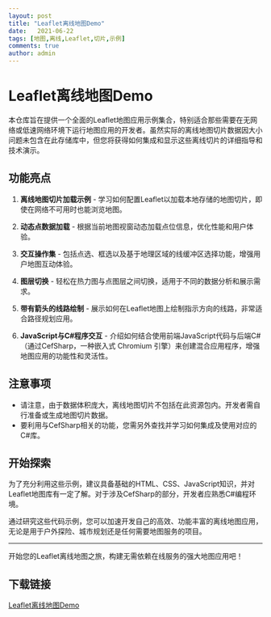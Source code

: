 ```yaml
---
layout: post
title: "Leaflet离线地图Demo"
date:   2021-06-22
tags: [地图,离线,Leaflet,切片,示例]
comments: true
author: admin
---
```

# Leaflet离线地图Demo

本仓库旨在提供一个全面的Leaflet地图应用示例集合，特别适合那些需要在无网络或低速网络环境下运行地图应用的开发者。虽然实际的离线地图切片数据因大小问题未包含在此存储库中，但您将获得如何集成和显示这些离线切片的详细指导和技术演示。

## 功能亮点

1. **离线地图切片加载示例** - 学习如何配置Leaflet以加载本地存储的地图切片，即使在网络不可用时也能浏览地图。
   
2. **动态点数据加载** - 根据当前地图视窗动态加载点位信息，优化性能和用户体验。
   
3. **交互操作集** - 包括点选、框选以及基于地理区域的线缓冲区选择功能，增强用户地图互动体验。
   
4. **图层切换** - 轻松在热力图与点图层之间切换，适用于不同的数据分析和展示需求。
   
5. **带有箭头的线路绘制** - 展示如何在Leaflet地图上绘制指示方向的线路，非常适合路径规划应用。
   
6. **JavaScript与C#程序交互** - 介绍如何结合使用前端JavaScript代码与后端C#（通过CefSharp，一种嵌入式 Chromium 引擎）来创建混合应用程序，增强地图应用的功能性和灵活性。

## 注意事项

- 请注意，由于数据体积庞大，离线地图切片不包括在此资源包内。开发者需自行准备或生成地图切片数据。
- 要利用与CefSharp相关的功能，您需另外查找并学习如何集成及使用对应的C#库。

## 开始探索

为了充分利用这些示例，建议具备基础的HTML、CSS、JavaScript知识，并对Leaflet地图库有一定了解。对于涉及CefSharp的部分，开发者应熟悉C#编程环境。

通过研究这些代码示例，您可以加速开发自己的高效、功能丰富的离线地图应用，无论是用于户外探险、城市规划还是任何需要地图服务的项目。

---

开始您的Leaflet离线地图之旅，构建无需依赖在线服务的强大地图应用吧！

## 下载链接

[Leaflet离线地图Demo](https://pan.quark.cn/s/d6ce97977cc0)